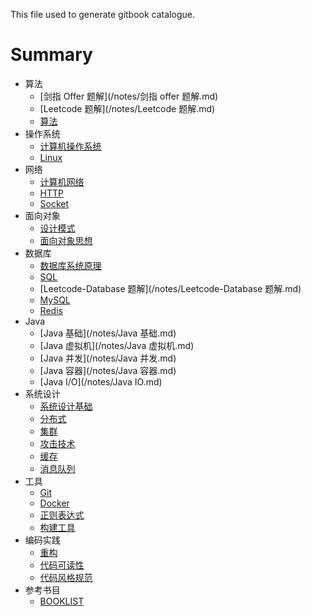 This file used to generate gitbook catalogue. 

# Summary

* 算法
  * [剑指 Offer 题解](/notes/剑指 offer 题解.md) 
  * [Leetcode 题解](/notes/Leetcode 题解.md)
  * [算法](/notes/算法.md)
* 操作系统
  * [计算机操作系统](/notes/计算机操作系统.md)
  * [Linux](/notes/Linux.md)
* 网络
  * [计算机网络](/notes/计算机网络.md)
  * [HTTP](/notes/HTTP.md)
  * [Socket](/notes/Socket.md)
* 面向对象
  * [设计模式](/notes/设计模式.md)
  * [面向对象思想](/notes/面向对象思想.md)
* 数据库
  * [数据库系统原理](/notes/数据库系统原理.md)
  * [SQL](/notes/SQL.md)
  * [Leetcode-Database 题解](/notes/Leetcode-Database 题解.md)
  * [MySQL](/notes/MySQL.md)
  * [Redis](/notes/Redis.md)
* Java
  * [Java 基础](/notes/Java 基础.md)
  * [Java 虚拟机](/notes/Java 虚拟机.md)
  * [Java 并发](/notes/Java 并发.md)
  * [Java 容器](/notes/Java 容器.md)
  * [Java I/O](/notes/Java IO.md)
* 系统设计
  * [系统设计基础](/notes/系统设计基础.md)
  * [分布式](/notes/分布式.md)
  * [集群](/notes/集群.md)
  * [攻击技术](/notes/攻击技术.md)
  * [缓存](/notes/缓存.md)
  * [消息队列](/notes/消息队列.md)
* 工具
  * [Git](/notes/Git.md)
  * [Docker](/notes/Docker.md)
  * [正则表达式](/notes/正则表达式.md)
  * [构建工具](/notes/构建工具.md)
* 编码实践 
  * [重构](/notes/重构.md)
  * [代码可读性](/notes/代码可读性.md)
  * [代码风格规范](/notes/代码风格规范.md)
* 参考书目
  * [BOOKLIST](/BOOKLIST.md)

